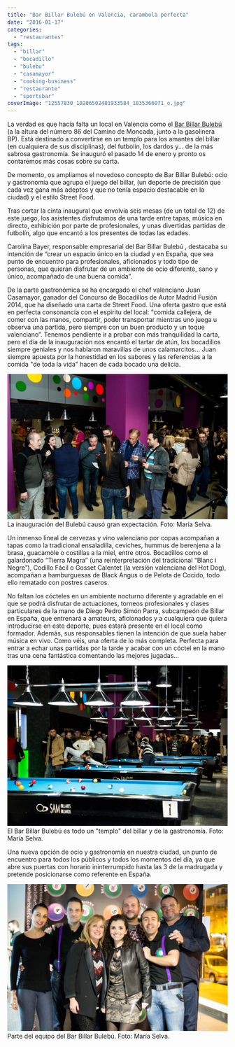 ```yaml
---
title: "Bar Billar Bulebú en Valencia, carambola perfecta"
date: "2016-01-17"
categories:
  - "restaurantes"
tags:
  - "billar"
  - "bocadillo"
  - "bulebu"
  - "casamayor"
  - "cooking-business"
  - "restaurante"
  - "sportsbar"
coverImage: "12557830_10206502481933584_1835366071_o.jpg"
---
```


La verdad es que hacía falta un local en Valencia como el [Bar Billar Bulebú](https://www.facebook.com/barbillarbulebu/?fref=ts) (a la altura del número 86 del Camino de Moncada, junto a la gasolinera BP). Está destinado a convertirse en un templo para los amantes del billar (en cualquiera de sus disciplinas), del futbolín, los dardos y... de la más sabrosa gastronomía. Se inauguró el pasado 14 de enero y pronto os contaremos más cosas sobre su carta.

De momento, os ampliamos el novedoso concepto de Bar Billar Bulebú: ocio y gastronomía que agrupa el juego del billar, (un deporte de precisión que cada vez gana más adeptos y que no tenía espacio destacable en la ciudad) y el estilo Street Food.

Tras cortar la cinta inaugural que envolvía seis mesas (de un total de 12) de este juego, los asistentes disfrutamos de una tarde entre tapas, música en directo, exhibición por parte de profesionales, y unas divertidas partidas de futbolín, algo que encantó a los presentes de todas las edades.

Carolina Bayer, responsable empresarial del Bar Billar Bulebú , destacaba su intención de “crear un espacio único en la ciudad y en España, que sea punto de encuentro para profesionales, aficionados y todo tipo de personas, que quieran disfrutar de un ambiente de ocio diferente, sano y único, acompañado de una buena comida”.

De la parte gastronómica se ha encargado el chef valenciano Juan Casamayor, ganador del Concurso de Bocadillos de Autor Madrid Fusión 2014, que ha diseñado una carta de Street Food. Una oferta gastro que está en perfecta consonancia con el espiritu del local: "comida callejera, de comer con las manos, compartir, poder transportar mientras uno juega u observa una partida, pero siempre con un buen producto y un toque valenciano”. Tenemos pendiente ir a probar con más tranquilidad la carta, pero el día de la inauguración nos encantó el tartar de atún, los bocadillos siempre geniales y nos hablaron maravillas de unos calamarcitos... Juan siempre apuesta por la honestidad en los sabores y las referencias a la comida "de toda la vida" hacen de cada bocado una delicia.

![La inauguración del Bulebú causó gran expectación. Foto: María Selva.](images/12546200_10206502481853582_1771989086_o.jpg) La inauguración del Bulebú causó gran expectación. Foto: María Selva.

Un inmenso lineal de cervezas y vino valenciano por copas acompañan a tapas como la tradicional ensaladilla, ceviches, hummus de berenjena a la brasa, guacamole o costillas a la miel, entre otros. Bocadillos como el galardonado “Tierra Magra” (una reinterpretación del tradicional “Blanc i Negre”), Codillo Fácil o Gosset Calentet (la versión valenciana del Hot Dog), acompañan a hamburguesas de Black Angus o de Pelota de Cocido, todo ello rematado con postres caseros.

No faltan los cócteles en un ambiente nocturno diferente y agradable en el que se podrá disfrutar de actuaciones, torneos profesionales y clases particulares de la mano de Diego Pedro Simón Parra, subcampeón de Billar en España, que entrenará a amateurs, aficionados y a cualquiera que quiera introducirse en este deporte, pues estará presente en el local como formador. Además, sus responsables tienen la intención de que suela haber música en vivo. Como véis, una oferta de lo más completa. Perfecta para entrar a echar unas partidas por la tarde y acabar con un cóctel en la mano tras una cena fantástica comentando las mejores jugadas...

![El Bar Billar Bulebú es todo un "templo" del billar y de la gastronomía. Foto: María Selva.](images/12562676_10206502480933559_221769532_o.jpg) El Bar Billar Bulebú es todo un "templo" del billar y de la gastronomía. Foto: María Selva.

Una nueva opción de ocio y gastronomía en nuestra ciudad, un punto de encuentro para todos los públicos y todos los momentos del día, ya que abre sus puertas con horario ininterrumpido hasta las 3 de la madrugada y pretende posicionarse como referente en España.

![Parte del equipo del Bar Billar Bulebú. Foto: María Selva.](images/12557830_10206502481933584_1835366071_o.jpg) Parte del equipo del Bar Billar Bulebú. Foto: María Selva.
